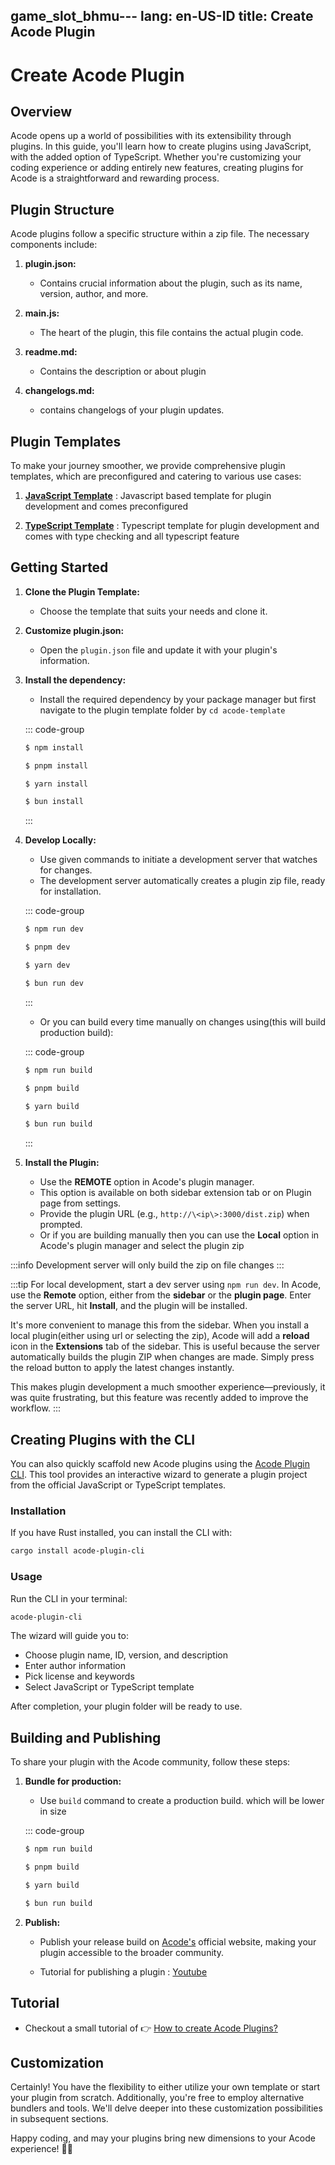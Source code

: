 game_slot_bhmu---
lang: en-US-ID
title: Create Acode Plugin
---

# Create Acode Plugin

## Overview

Acode opens up a world of possibilities with its extensibility through plugins. In this guide, you'll learn how to create plugins using JavaScript, with the added option of TypeScript. Whether you're customizing your coding experience or adding entirely new features, creating plugins for Acode is a straightforward and rewarding process.

## Plugin Structure

Acode plugins follow a specific structure within a zip file. The necessary components include:

1. **plugin.json:**

   - Contains crucial information about the plugin, such as its name, version, author, and more.

2. **main.js:**

   - The heart of the plugin, this file contains the actual plugin code.

3. **readme.md:**
   - Contains the description or about plugin

3. **changelogs.md:**
   - contains changelogs of your plugin updates.

## Plugin Templates

To make your journey smoother, we provide comprehensive plugin templates, which are preconfigured and catering to various use cases:

1. **[JavaScript Template](https://github.com/Acode-Foundation/acode-plugin)** <Badge type="tip" text="official" /> : Javascript based template for plugin development and comes preconfigured

2. **[TypeScript Template](https://github.com/Acode-Foundation/AcodeTSTemplate)** <Badge type="tip" text="official" /> : Typescript template for plugin development and comes with type checking and all typescript feature

## Getting Started

1.  **Clone the Plugin Template:**

    - Choose the template that suits your needs and clone it.

2.  **Customize plugin.json:**

    - Open the `plugin.json` file and update it with your plugin's information.

3.  **Install the dependency:**

    - Install the required dependency by your package manager but first navigate to the plugin template folder by `cd acode-template`

    ::: code-group
    ```sh [npm]
    $ npm install
    ```

    ```sh [pnpm]
    $ pnpm install
    ```

    ```sh [yarn]
    $ yarn install
    ```

    ```sh [bun]
    $ bun install
    ```
    :::

4.  **Develop Locally:**

    - Use given commands to initiate a development server that watches for changes.
    - The development server automatically creates a plugin zip file, ready for installation.
    
    ::: code-group
    ```sh [npm]
    $ npm run dev
    ```

    ```sh [pnpm]
    $ pnpm dev
    ```

    ```sh [yarn]
    $ yarn dev
    ```

    ```sh [bun]
    $ bun run dev
    ```
    :::

    - Or you can build every time manually on changes using(this will build production build):

    ::: code-group
    ```sh [npm]
    $ npm run build
    ```

    ```sh [pnpm]
    $ pnpm build
    ```

    ```sh [yarn]
    $ yarn build
    ```

    ```sh [bun]
    $ bun run build
    ```
    :::

5.  **Install the Plugin:**

    - Use the **REMOTE** option in Acode's plugin manager.
    - This option is available on both sidebar extension tab or on Plugin page from settings.
    - Provide the plugin URL (e.g., `http://\<ip\>:3000/dist.zip`) when prompted.
    - Or if you are building manually then you can use the **Local** option in Acode's plugin manager and select the plugin zip

:::info
Development server will only build the zip on file changes
:::

:::tip 
For local development, start a dev server using `npm run dev`. In Acode, use the **Remote** option, either from the **sidebar** or the **plugin page**. Enter the server URL, hit **Install**, and the plugin will be installed.  

It's more convenient to manage this from the sidebar. When you install a local plugin(either using url or selecting the zip), Acode will add a **reload** icon in the **Extensions** tab of the sidebar. This is useful because the server automatically builds the plugin ZIP when changes are made. Simply press the reload button to apply the latest changes instantly.  

This makes plugin development a much smoother experience—previously, it was quite frustrating, but this feature was recently added to improve the workflow.
:::

## Creating Plugins with the CLI<Badge type="warning" text="community" />

You can also quickly scaffold new Acode plugins using the [Acode Plugin CLI](https://github.com/itsvks19/acode-plugin-cli). This tool provides an interactive wizard to generate a plugin project from the official JavaScript or TypeScript templates.

### Installation

If you have Rust installed, you can install the CLI with:

```bash
cargo install acode-plugin-cli
```

### Usage

Run the CLI in your terminal:

```bash
acode-plugin-cli
```

The wizard will guide you to:

- Choose plugin name, ID, version, and description
- Enter author information
- Pick license and keywords
- Select JavaScript or TypeScript template

After completion, your plugin folder will be ready to use.

## Building and Publishing

To share your plugin with the Acode community, follow these steps:

1. **Bundle for production:**

   - Use `build` command to create a production build. which will be lower in size

   ::: code-group

    ```sh [npm]
    $ npm run build
    ```

    ```sh [pnpm]
    $ pnpm build
    ```

    ```sh [yarn]
    $ yarn build
    ```

    ```sh [bun]
    $ bun run build
    ```

2. **Publish:**

   - Publish your release build on [Acode's](https://acode.app) official website, making your plugin accessible to the broader community.

   - Tutorial for publishing a plugin : [Youtube](https://youtube.com/shorts/cxF2pxyN1HM?si=kQ5_BRtIO2RU-zhb)

## Tutorial

- Checkout a small tutorial of 👉 [How to create Acode Plugins?](https://youtu.be/ls--txHX3RQ?si=ZSvJMsb1KFeQA8zd)

## Customization

Certainly! You have the flexibility to either utilize your own template or start your plugin from scratch. Additionally, you're free to employ alternative bundlers and tools. We'll delve deeper into these customization possibilities in subsequent sections.

Happy coding, and may your plugins bring new dimensions to your Acode experience! 🚀✨
